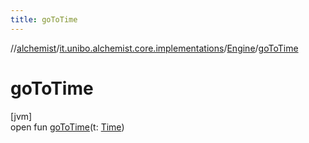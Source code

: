 ```yaml
---
title: goToTime
---
```

//[alchemist](../../../index.html)/[it.unibo.alchemist.core.implementations](../index.html)/[Engine](index.html)/[goToTime](go-to-time.html)



# goToTime



[jvm]\
open fun [goToTime](go-to-time.html)(t: [Time](../../it.unibo.alchemist.model.interfaces/-time/index.html))




